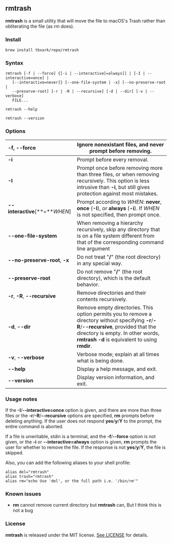 ## rmtrash

**rmtrash** is a small utility that will move the file to macOS's Trash rather than obliterating the file (as rm does).


### Install

```shell
brew install tbxark/repo/rmtrash
```

### Syntax

```
rmtrash [-f | --force] {[-i | --interactive[=always]] | [-I | --interactive=once] |
   [--interactive=never]} [--one-file-system | -x] [--no-preserve-root |
   --preserve-root] [-r | -R | --recursive] [-d | --dir] [-v | --verbose] 
   FILE...

rmtrash --help

rmtrash --version
```

### Options

| **-f**, **--force**             | Ignore nonexistant files, and never prompt before removing.  |
| :------------------------------ | ------------------------------------------------------------ |
| **-i**                          | Prompt before every removal.                                 |
| **-I**                          | Prompt once before removing more than three files, or when removing recursively. This option is less intrusive than **-i**, but still gives protection against most mistakes. |
| **--interactive**[**=***WHEN*]  | Prompt according to *WHEN*: **never**, **once** (**-I**), or **always** (**-i**). If *WHEN* is not specified, then prompt once. |
| **--one-file-system**           | When removing a hierarchy recursively, skip any directory that is on a file system different from that of the corresponding command line argument |
| **--no-preserve-root**, **-x**  | Do not treat "**/**" (the root directory) in any special way. |
| **--preserve-root**             | Do not remove "**/**" (the root directory), which is the default behavior. |
| **-r**, **-R**, **--recursive** | Remove directories and their contents recursively.           |
| **-d**, **--dir**               | Remove empty directories. This option permits you to remove a directory without specifying **-r**/**-R**/**--recursive**, provided that the directory is empty. In other words, **rmtrash -d** is equivalent to using **rmdir**. |
| **-v**, **--verbose**           | Verbose mode; explain at all times what is being done.       |
| **--help**                      | Display a help message, and exit.                            |
| **--version**                   | Display version information, and exit.                       |

### Usage notes

If the **-I**/**--interactive=once** option is given, and there are more than three files or the **-r**/**-R**/**--recursive** options are specified, **rm** prompts before deleting anything. If the user does not respond **yes**/**y**/**Y** to the prompt, the entire command is aborted.

If a file is unwritable, stdin is a terminal, and the **-f**/**--force** option is not given, or the **-i** or **--interactive=always** option is given, **rm** prompts the user for whether to remove the file. If the response is not **yes**/**y**/**Y**, the file is skipped.

Also, you can add the following aliases to your shell profile:

```shell
alias del="rmtrash"
alias trash="rmtrash"
alias rm="echo Use 'del', or the full path i.e. '/bin/rm'"
```

### Known issues

- **rm** cannot remove current directory but **rmtrash** can, But I think this is not a bug

### License
**rmtrash** is released under the MIT license. [See LICENSE](LICENSE) for details.
